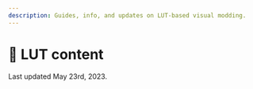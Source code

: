 ```yaml
---
description: Guides, info, and updates on LUT-based visual modding.
---
```


# 🌈 LUT content

Last updated May 23rd, 2023.
